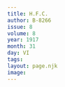 ```yaml
---
title: H.F.C. 
author: B-8266
issue: 8
volume: 8
year: 1917
month: 31
day: VI
tags:
layout: page.njk
image:
---
```


